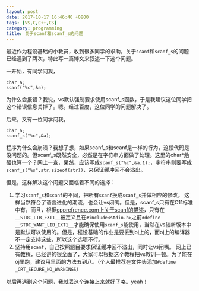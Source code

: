 ```yaml
---
layout: post
date: 2017-10-17 16:46:40 +0800
tags: [VS,C,C++,CS]
category: programming
title: 关于scanf和scanf_s的问题
---
```


最近作为程设基础的小教员，收到很多同学的求助，关于`scanf`和`scanf_s`的问题已经遇到了两次，特此写一篇博文来叙述一下这个问题。

一开始，有同学问我，
```
char a;
scanf("%c",&a);
```
为什么会报错？我说，vs默认强制要求使用scanf_s函数，于是我建议这位同学把这个错误信息关掉了。嗯。经过百度，这位同学的问题解决了。

后来，又有一位同学问我，
```
char a;
scanf_s("%c",&a);
```
程序为什么会崩溃？我想了想，如果scanf_s和scanf是一样的行为，这段代码是没问题的。但scanf_s既然安全，必然是在字符串方面做了处理。这里的char*勉强也算一个？网上一查，果然，应该写成`scanf_s("%c",&a,1);`，字符串则要写成`scanf_s("%s",str,sizeof(str))`，来保证缓冲区不会溢出。

但是，这样解决这个问题又面临着不同的选择：

1. 学习`scanf_s`和`scanf`的不同，把所有`scanf`换成`scanf_s`并做相应的修改。
   这样当然符合了语言进化的潮流，也会让vs闭嘴。但是，scanf_s只有在C11标准中有，而且，根据[cpprefrence.com上关于scanf的描述](http://en.cppreference.com/w/c/io/fscanf)，只有在`__STDC_LIB_EXT1__`被定义且在`#include<stdio.h>`之前`#define __STDC_WANT_LIB_EXT1__`才能确保使用`scanf_s`能使用，当然在vs较新版本中是默认可以使用的。但是，程设基础的作业是要丢到oj上的，而oj上的编译器不一定支持这些，所以这个选项不行。
2. 坚持用`scanf`，自己按照题目要求保证缓冲区不溢出，同时让vs闭嘴。
   网上已有[教程](https://www.cnblogs.com/wangduo/p/5554465.html)，已经讲的很全面了，大家可以根据这个教程把vs教训一顿。为了能在oj里跑，建议用里面的方法五到八。（个人最推荐在文件头添加`#define _CRT_SECURE_NO_WARNINGS`）

以后再遇到这个问题，我就丢这个连接上来就好了咯。yeah！
